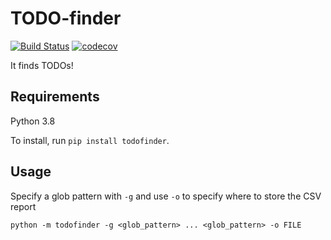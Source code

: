 # TODO-finder

[![Build Status](https://travis-ci.com/jonathangjertsen/todofinder.svg?branch=master)](https://travis-ci.com/jonathangjertsen/todofinder)
[![codecov](https://codecov.io/gh/jonathangjertsen/todofinder/branch/master/graph/badge.svg)](https://codecov.io/gh/jonathangjertsen/todofinder)


It finds TODOs!

## Requirements

Python 3.8

To install, run `pip install todofinder`.

## Usage

Specify a glob pattern with `-g` and use `-o` to specify where to store the CSV report

```
python -m todofinder -g <glob_pattern> ... <glob_pattern> -o FILE 
```

